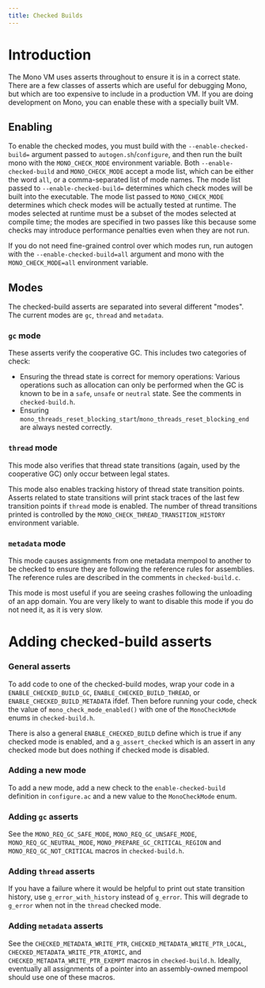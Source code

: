 ```yaml
---
title: Checked Builds
---
```


Introduction
============

The Mono VM uses asserts throughout to ensure it is in a correct state. There are a few classes of asserts which are useful for debugging Mono, but which are too expensive to include in a production VM. If you are doing development on Mono, you can enable these with a specially built VM.

## Enabling

To enable the checked modes, you must build with the `--enable-checked-build=` argument passed to `autogen.sh`/`configure`, and then run the built mono with the `MONO_CHECK_MODE` environment variable. Both `--enable-checked-build` and `MONO_CHECK_MODE` accept a mode list, which can be either the word `all`, or a comma-separated list of mode names. The mode list passed to `--enable-checked-build=` determines which check modes will be built into the executable. The mode list passed to `MONO_CHECK_MODE` determines which check modes will be actually tested at runtime. The modes selected at runtime must be a subset of the modes selected at compile time; the modes are specified in two passes like this because some checks may introduce performance penalties even when they are not run.

If you do not need fine-grained control over which modes run, run autogen with the `--enable-checked-build=all` argument and mono with the `MONO_CHECK_MODE=all` environment variable.

## Modes

The checked-build asserts are separated into several different "modes". The current modes are `gc`, `thread` and `metadata`.

### `gc` mode

These asserts verify the cooperative GC. This includes two categories of check:

- Ensuring the thread state is correct for memory operations: Various operations such as allocation can only be performed when the GC is known to be in a `safe`, `unsafe` or `neutral` state. See the comments in `checked-build.h`.
- Ensuring `mono_threads_reset_blocking_start`/`mono_threads_reset_blocking_end` are always nested correctly.

### `thread` mode

This mode also verifies that thread state transitions (again, used by the cooperative GC) only occur between legal states.

This mode also enables tracking history of thread state transition points. Asserts related to state transitions will print stack traces of the last few transition points if `thread` mode is enabled. The number of thread transitions printed is controlled by the `MONO_CHECK_THREAD_TRANSITION_HISTORY` environment variable.

### `metadata` mode

This mode causes assignments from one metadata mempool to another to be checked to ensure they are following the reference rules for assemblies. The reference rules are described in the comments in `checked-build.c`.

This mode is most useful if you are seeing crashes following the unloading of an app domain. You are very likely to want to disable this mode if you do not need it, as it is very slow.

Adding checked-build asserts
============================

### General asserts

To add code to one of the checked-build modes, wrap your code in a `ENABLE_CHECKED_BUILD_GC`, `ENABLE_CHECKED_BUILD_THREAD`, or `ENABLE_CHECKED_BUILD_METADATA` ifdef. Then before running your code, check the value of `mono_check_mode_enabled()` with one of the `MonoCheckMode` enums in `checked-build.h`.

There is also a general `ENABLE_CHECKED_BUILD` define which is true if any checked mode is enabled, and a `g_assert_checked` which is an assert in any checked mode but does nothing if checked mode is disabled.

### Adding a new mode

To add a new mode, add a new check to the `enable-checked-build` definition in `configure.ac` and a new value to the `MonoCheckMode` enum.

### Adding `gc` asserts

See the `MONO_REQ_GC_SAFE_MODE`, `MONO_REQ_GC_UNSAFE_MODE`, `MONO_REQ_GC_NEUTRAL_MODE`, `MONO_PREPARE_GC_CRITICAL_REGION` and `MONO_REQ_GC_NOT_CRITICAL` macros in `checked-build.h`.

### Adding `thread` asserts

If you have a failure where it would be helpful to print out state transition history, use `g_error_with_history` instead of `g_error`. This will degrade to `g_error` when not in the `thread` checked mode.

### Adding `metadata` asserts

See the `CHECKED_METADATA_WRITE_PTR`, `CHECKED_METADATA_WRITE_PTR_LOCAL`, `CHECKED_METADATA_WRITE_PTR_ATOMIC`, and `CHECKED_METADATA_WRITE_PTR_EXEMPT` macros in `checked-build.h`. Ideally, eventually all assignments of a pointer into an assembly-owned mempool should use one of these macros.